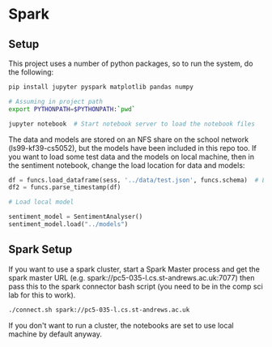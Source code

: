 # Spark

## Setup

This project uses a number of python packages, so to run the system, do the following:

```bash
pip install jupyter pyspark matplotlib pandas numpy

# Assuming in project path
export PYTHONPATH=$PYTHONPATH:`pwd`

jupyter notebook  # Start notebook server to load the notebook files
```

The data and models are stored on an NFS share on the school network (ls99-kf39-cs5052), but the models have been included in this repo too. If you
want to load some test data and the models on local machine, then in the sentiment notebook, change the load location for data and models:

```python
df = funcs.load_dataframe(sess, '../data/test.json', funcs.schema)  # Load local test data
df2 = funcs.parse_timestamp(df)

# Load local model

sentiment_model = SentimentAnalyser()
sentiment_model.load("../models")
```

## Spark Setup

If you want to use a spark cluster, start a Spark Master process and get the spark master URL (e.g. spark://pc5-035-l.cs.st-andrews.ac.uk:7077)
then pass this to the spark connector bash script (you need to be in the comp sci lab for this to work).

```bash
./connect.sh spark://pc5-035-l.cs.st-andrews.ac.uk
```

If you don't want to run a cluster, the notebooks are set to use local machine by default anyway.